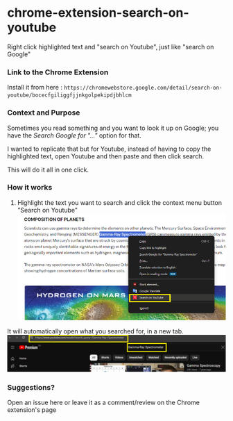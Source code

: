 # chrome-extension-search-on-youtube
Right click highlighted text and "search on Youtube", just like "search on Google"

### Link to the Chrome Extension
Install it from here : ```https://chromewebstore.google.com/detail/search-on-youtube/bocecfgiliggfjjnkgolpekipdjbhlcm```

### Context and Purpose
Sometimes you read something and you want to look it up on Google; you have the *Search Google for "..."* option for that.

I wanted to replicate that but for Youtube, instead of having to copy the highlighted text, open Youtube and then paste and then click search.

This will do it all in one click.

### How it works
1. Highlight the text you want to search and click the context menu button "Search on Youtube"
![](ex_img1.png)

It will automatically open what you searched for, in a new tab.
![](ex_img2.png)

### Suggestions?
Open an issue here or leave it as a comment/review on the Chrome extension's page

